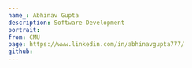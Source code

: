 ```yaml
---
name_: Abhinav Gupta
description: Software Development
portrait:
from: CMU
page: https://www.linkedin.com/in/abhinavgupta777/
github:
---
```

